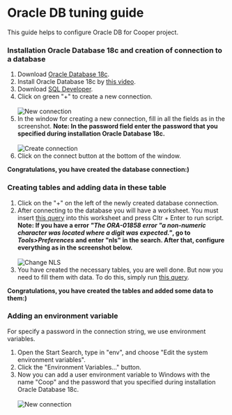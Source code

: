 # Oracle DB tuning guide

This guide helps to configure Oracle DB for Cooper project.

### Installation Oracle Database 18c and creation of connection to a database

1. Download [Oracle Database 18c](https://www.oracle.com/technetwork/database/enterprise-edition/downloads/index.html).
2. Install Oracle Database 18c by [this video](https://www.youtube.com/watch?v=CrTo_XoDQwI).
3. Download [SQL Developer](https://www.oracle.com/technetwork/developer-tools/sql-developer/downloads/index.html).
4. Click on green "+" to create a new connection.
<br/><br/>![New connection](https://github.com/vanmxpx/ISDPlatform/blob/feature/OracleDBTuningGuide/Documentation/Database/ScreenshotsForGuide/new_connection.png)
5. In the window for creating a new connection, fill in all the fields as in the screenshot.
**Note: In the password field enter the password that you specified during installation Oracle Database 18c.**
<br/><br/>![Create connection](https://github.com/vanmxpx/ISDPlatform/blob/feature/OracleDBTuningGuide/Documentation/Database/ScreenshotsForGuide/create_connection.png)
6. Click on the connect button at the bottom of the window.

**Congratulations, you have created the database connection:)**

### Creating tables and adding data in these table

1. Click on the "+" on the left of the newly created database connection.
2. After connecting to the database you will have a worksheet. You must insert [this query](https://github.com/vanmxpx/ISDPlatform/blob/feature/OracleDBTuningGuide/Documentation/Database/Cooper.Sql) into this worksheet and press Cltr + Enter to run script.
**Note: If you have a error *"The ORA-01858 error "a non-numeric character was located where a digit was expected."*, go to *Tools>Preferences* and enter "nls" in the search. After that, configure everything as in the screenshot below.**
<br/><br/>![Change NLS](https://github.com/vanmxpx/ISDPlatform/blob/feature/OracleDBTuningGuide/Documentation/Database/ScreenshotsForGuide/change_nls.png)
3. You have created the necessary tables, you are well done. But now you need to fill them with data. To do this, simply run [this query](https://github.com/vanmxpx/ISDPlatform/blob/feature/OracleDBTuningGuide/Documentation/Database/InsertBasicInfo.Sql).

**Congratulations, you have created the tables and added some data to them:)**

### Adding an environment variable

For specify a password in the connection string, we use environment variables.

1. Open the Start Search, type in "env", and choose "Edit the system environment variables".
2. Click the "Environment Variables…" button.
3. Now you can add a user environment variable to Windows with the name "Coop" and the password that you specified during installation Oracle Database 18c.
<br/><br/>![New connection](https://github.com/vanmxpx/ISDPlatform/blob/feature/OracleDBTuningGuide/Documentation/Database/ScreenshotsForGuide/add_environment_variable.png)
